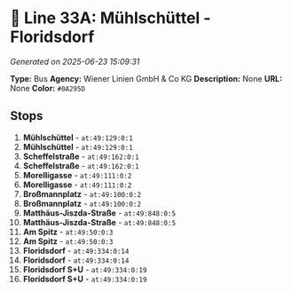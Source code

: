 # 🚌 Line 33A: Mühlschüttel - Floridsdorf

*Generated on 2025-06-23 15:09:31*

**Type:** Bus
**Agency:** Wiener Linien GmbH & Co KG
**Description:** None
**URL:** None
**Color:** `#0A295D`

## Stops

1. **Mühlschüttel** - `at:49:129:0:1`
2. **Mühlschüttel** - `at:49:129:0:1`
3. **Scheffelstraße** - `at:49:162:0:1`
4. **Scheffelstraße** - `at:49:162:0:1`
5. **Morelligasse** - `at:49:111:0:2`
6. **Morelligasse** - `at:49:111:0:2`
7. **Broßmannplatz** - `at:49:100:0:2`
8. **Broßmannplatz** - `at:49:100:0:2`
9. **Matthäus-Jiszda-Straße** - `at:49:848:0:5`
10. **Matthäus-Jiszda-Straße** - `at:49:848:0:5`
11. **Am Spitz** - `at:49:50:0:3`
12. **Am Spitz** - `at:49:50:0:3`
13. **Floridsdorf** - `at:49:334:0:14`
14. **Floridsdorf** - `at:49:334:0:14`
15. **Floridsdorf S+U** - `at:49:334:0:19`
16. **Floridsdorf S+U** - `at:49:334:0:19`